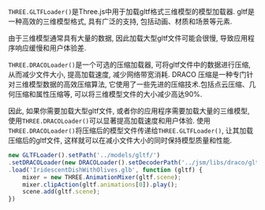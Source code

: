 `THREE.GLTFLoader()`是Three.js中用于加载gltf格式三维模型的模型加载器. gltf是一种高效的三维模型格式, 具有广泛的支持, 包括动画、材质和场景等元素.

由于三维模型通常具有大量的数据, 因此加载大型gltf文件可能会很慢, 导致应用程序响应缓慢和用户体验差.

`THREE.DRACOLoader()`是一个可选的压缩加载器, 可将gltf文件中的数据进行压缩, 从而减少文件大小, 提高加载速度, 减少网络带宽消耗.
DRACO 压缩是一种专门针对三维模型数据的高效压缩算法, 它使用了一些先进的压缩技术.包括点云压缩、几何压缩和属性压缩等, 可以将三维模型文件的大小减少高达90%.

因此, 如果你需要加载大型gltf文件, 或者你的应用程序需要加载大量的三维模型, 使用`THREE.DRACOLoader()`可以显著提高加载速度和用户体验.
使用`THREE.DRACOLoader()`将压缩后的模型文件传递给`THREE.GLTFLoader()`, 让其加载压缩后的gltf文件, 这样就可以在减小文件大小的同时保持模型质量和性能.

```javascript
new GLTFLoader().setPath('../models/gltf/')
.setDRACOLoader(new DRACOLoader().setDecoderPath('../jsm/libs/draco/gltf/'))
.load('IridescentDishWithOlives.glb', function (gltf) {
    mixer = new THREE.AnimationMixer(gltf.scene);
    mixer.clipAction(gltf.animations[0]).play();
    scene.add(gltf.scene);
})
```